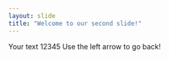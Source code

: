 ```yaml
---
layout: slide
title: "Welcome to our second slide!"
---
```

Your text 12345
Use the left arrow to go back!
